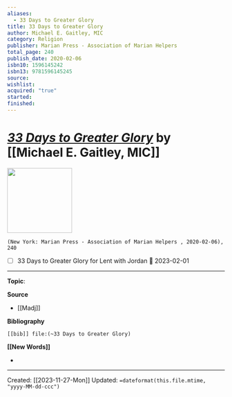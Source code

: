 ```yaml
---
aliases:
  - 33 Days to Greater Glory
title: 33 Days to Greater Glory
author: Michael E. Gaitley, MIC
category: Religion
publisher: Marian Press - Association of Marian Helpers
total_page: 240
publish_date: 2020-02-06
isbn10: 1596145242
isbn13: 9781596145245
source: 
wishlist: 
acquired: "true"
started: 
finished:
---
```

# *[33 Days to Greater Glory]()* by [[Michael E. Gaitley, MIC]]

<img src="http://books.google.com/books/content?id=NljPDwAAQBAJ&printsec=frontcover&img=1&zoom=1&edge=curl&source=gbs_api" width=150>

`(New York: Marian Press - Association of Marian Helpers , 2020-02-06), 240`

- [ ] 33 Days to Greater Glory for Lent with Jordan 📅 2023-02-01

--- 
**Topic**: 

**Source**
- [[Madj]]

**Bibliography**

```query
[[bib]] file:(~33 Days to Greater Glory)
```
 

**[[New Words]]**

- 

---
Created: [[2023-11-27-Mon]]
Updated: `=dateformat(this.file.mtime, "yyyy-MM-dd-ccc")`